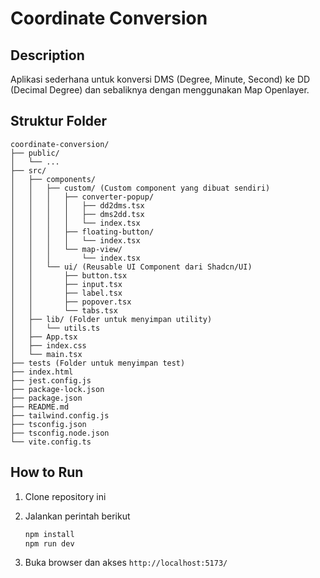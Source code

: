 # Coordinate Conversion

## Description

Aplikasi sederhana untuk konversi DMS (Degree, Minute, Second) ke DD (Decimal Degree) dan sebaliknya dengan menggunakan Map Openlayer.

## Struktur Folder

```
coordinate-conversion/
├── public/
│   └── ...
├── src/
│   ├── components/
│   │   ├── custom/ (Custom component yang dibuat sendiri)
│   │   │   ├── converter-popup/
│   │   │   │   ├── dd2dms.tsx
│   │   │   │   ├── dms2dd.tsx
│   │   │   │   └── index.tsx
│   │   │   ├── floating-button/
│   │   │   │   └── index.tsx
│   │   │   └── map-view/
│   │   │       └── index.tsx
│   │   └── ui/ (Reusable UI Component dari Shadcn/UI)
│   │       ├── button.tsx
│   │       ├── input.tsx
│   │       ├── label.tsx
│   │       ├── popover.tsx
│   │       └── tabs.tsx
│   ├── lib/ (Folder untuk menyimpan utility)
│   │   └── utils.ts
│   ├── App.tsx
│   ├── index.css
│   └── main.tsx
├── tests (Folder untuk menyimpan test)
├── index.html
├── jest.config.js
├── package-lock.json
├── package.json
├── README.md
├── tailwind.config.js
├── tsconfig.json
├── tsconfig.node.json
└── vite.config.ts
```

## How to Run

1. Clone repository ini
2. Jalankan perintah berikut

   ```bash
   npm install
   npm run dev
   ```

3. Buka browser dan akses `http://localhost:5173/`
